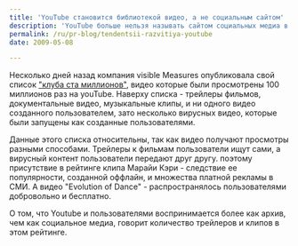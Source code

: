 ```yaml
---
title: 'YouTube становится библиотекой видео, а не социальным сайтом'
description: 'YouTube больше нельзя называть сайтом социальных медиа в чистом виде. Конечно, это самый популярный в интернете портал для размещения видео, но постепенно он становится в большей степени библиотекой видео - множество архивных видеозаписей, например, старых тв-программ.'
permalink: /ru/pr-blog/tendentsii-razvitiya-youtube
date: 2009-05-08

---
```


Несколько дней назад компания visible Measures опубликовала свой список <a href="http://www.visiblemeasures.com/news-and-events/blog/bid/9262/The-100-Million-Views-Club-the-Most-Watched-Viral-Videos-of-All-Time">"клуба ста миллионов"</a>, видео которые были просмотрены 100 миллионов раз на youTube. Наверху списка - трейлеры фильмов, документальные видео, музыкальные клипы,  и ни одного видео созданного пользователем, зато несколько  вирусных видео, которые были запущены как созданные пользователями.

Данные этого  списка относительны, так как видео получают просмотры разными способами. Трейлеры к фильмам пользователи ищут сами, а вирусный контент пользователи передают друг другу. поэтому присутствие в рейтинге клипа Марайи Кэри - следствие ее популярности, созданной оффлайн, и множества платной рекламы в СМИ. А видео "Evolution of Dance" - распространялось пользователями добровольно и бесплатно.

О том, что Youtube и пользователями воспринимается более как архив, чем как социальное медиа, говорит количество трейлеров и клипов в этом рейтинге.


